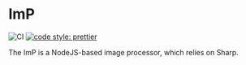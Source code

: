 # ImP

![CI](https://github.com/mischback/imp/actions/workflows/node_ci.yml/badge.svg?branch=development)
[![code style: prettier](https://img.shields.io/badge/code_style-prettier-ff69b4.svg?style=flat-square)](https://github.com/prettier/prettier)

The ImP is a NodeJS-based image processor, which relies on Sharp.
